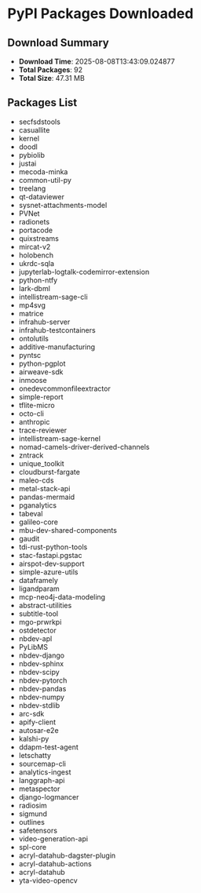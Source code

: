 # PyPI Packages Downloaded

## Download Summary
- **Download Time**: 2025-08-08T13:43:09.024877
- **Total Packages**: 92
- **Total Size**: 47.31 MB

## Packages List
- secfsdstools
- casuallite
- kernel
- doodl
- pybiolib
- justai
- mecoda-minka
- common-util-py
- treelang
- qt-dataviewer
- sysnet-attachments-model
- PVNet
- radionets
- portacode
- quixstreams
- mircat-v2
- holobench
- ukrdc-sqla
- jupyterlab-logtalk-codemirror-extension
- python-ntfy
- lark-dbml
- intellistream-sage-cli
- mp4svg
- matrice
- infrahub-server
- infrahub-testcontainers
- ontolutils
- additive-manufacturing
- pyntsc
- python-pgplot
- airweave-sdk
- inmoose
- onedevcommonfileextractor
- simple-report
- tflite-micro
- octo-cli
- anthropic
- trace-reviewer
- intellistream-sage-kernel
- nomad-camels-driver-derived-channels
- zntrack
- unique_toolkit
- cloudburst-fargate
- maleo-cds
- metal-stack-api
- pandas-mermaid
- pganalytics
- tabeval
- galileo-core
- mbu-dev-shared-components
- gaudit
- tdi-rust-python-tools
- stac-fastapi.pgstac
- airspot-dev-support
- simple-azure-utils
- dataframely
- ligandparam
- mcp-neo4j-data-modeling
- abstract-utilities
- subtitle-tool
- mgo-prwrkpi
- ostdetector
- nbdev-apl
- PyLibMS
- nbdev-django
- nbdev-sphinx
- nbdev-scipy
- nbdev-pytorch
- nbdev-pandas
- nbdev-numpy
- nbdev-stdlib
- arc-sdk
- apify-client
- autosar-e2e
- kalshi-py
- ddapm-test-agent
- letschatty
- sourcemap-cli
- analytics-ingest
- langgraph-api
- metaspector
- django-logmancer
- radiosim
- sigmund
- outlines
- safetensors
- video-generation-api
- spl-core
- acryl-datahub-dagster-plugin
- acryl-datahub-actions
- acryl-datahub
- yta-video-opencv
